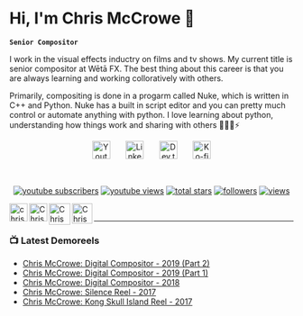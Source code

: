 # Hi, I'm Chris McCrowe 👋

**`Senior Compositor`**

I work in the visual effects inductry on films and tv shows. My current title is senior compositor at Wētā FX. 
The best thing about this career is that you are always learning and working colloratively with others. 


Primarily, compositing is done in a progarm called Nuke, which is written in C++ and Python. Nuke has a built in script editor and you can pretty much control or automate anything with python.
I love learning about python, understanding how things work and sharing with others 👨🏽‍💻⚡ 

<!-- Social icons section -->
<p align="center">
  <a href="https://www.youtube.com/channel/UCxz51-sy9y_XTngzrAjJ4mA"><img width="32px" alt="Youtube" title="Youtube" src="https://www.chrismccrowe.com/img/social/youtube_64.png"/></a>
  &#8287;&#8287;&#8287;&#8287;&#8287;
  <a href="https://www.linkedin.com/in/chris-mccrowe-2795a028/"><img width="32px" alt="LinkedIn" title="LinkedIn" src="https://i.imgur.com/yRpa1dQ.png"/></a>
  &#8287;&#8287;&#8287;&#8287;&#8287;
  <a href="https://dev.to/denvercoder1"><img width="32px" alt="Dev.to" title="DenverCoder1 Dev.to" src="https://i.imgur.com/mVm29vK.png"></a>
  &#8287;&#8287;&#8287;&#8287;&#8287;
  <a href="https://ko-fi.com/jlawrence"><img width="32px" alt="Ko-fi" title="Buy me a coffee" src="https://i.imgur.com/PpLeD3K.png"/></a>
<!--   &#8287;&#8287;&#8287;&#8287;&#8287;
  <a href="http://eyl327.mywebcommunity.org/promos/"><img width="32px" alt="Free Stuff" title="Free gifts for you" src="https://i.imgur.com/0uVwkoZ.png"/></a> -->
</p>

<br/>

<!-- Social badges section -->
<!-- Badges with custom icons - https://github.com/DenverCoder1/custom-icon-badges -->
<!-- View counter - https://github.com/DenverCoder1/Simple-View-Counter -->
<p align="center">
  <a href="https://www.youtube.com/channel/UCxz51-sy9y_XTngzrAjJ4mA">
    <img alt="youtube subscribers" title="Subscribe to my YouTube channel" src="https://freshidea.com/jonah/app/youtube-stats-badges/subscribers-badge.php"/></a>
  <a href="https://www.youtube.com/c/DevProTips">
    <img alt="youtube views" title="YouTube views" src="https://freshidea.com/jonah/app/youtube-stats-badges/view-count-badge.php"/></a> 
  <a href="https://github.com/DenverCoder1?tab=repositories&sort=stargazers">
    <img alt="total stars" title="Total stars on GitHub" src="https://custom-icon-badges.demolab.com/github/stars/DenverCoder1?color=55960c&style=for-the-badge&labelColor=488207&logo=star"/></a>
  <a href="https://github.com/DenverCoder1?tab=followers">
    <img alt="followers" title="Follow me on Github" src="https://custom-icon-badges.demolab.com/github/followers/DenverCoder1?color=236ad3&labelColor=1155ba&style=for-the-badge&logo=person-add&label=Follow&logoColor=white"/></a>
  <a href="https://github.com/DenverCoder1/Simple-View-Counter">
    <img alt="views" title="GitHub profile views" src="https://freshidea.com/jonah/app/DenverCoder1-profile-views"/></a>
</p>

[<img align="left" alt="chrismccrowe.com" width="32px" src="https://www.weebly.com/editor/uploads/1/9/4/4/19441211/custom_themes/699869960531018547/files/images/icon.png" />][website]
[<img align="left" alt="Chris McCrowe | LinkedIn" width="32px" src="https://cdn.jsdelivr.net/npm/simple-icons@v3/icons/linkedin.svg" />][linkedin]
[<img align="left" alt="Chris McCrowe | YouTube" width="38px" src="https://cdn.jsdelivr.net/npm/simple-icons@v3/icons/youtube.svg" />][youtube]
[<img align="left" alt="Chris McCrowe | IMDB" height="36px" src="https://www.weebly.com/editor/uploads/1/9/4/4/19441211/custom_themes/699869960531018547/files/imdb_black.png" />][imdb]

<br />

---

### 📺 Latest Demoreels
<!-- YOUTUBE:START -->
- [Chris McCrowe: Digital Compositor - 2019 (Part 2)](https://www.youtube.com/watch?v=5uoJkNCtY9E)
- [Chris McCrowe: Digital Compositor - 2019 (Part 1)](https://www.youtube.com/watch?v=WO7ukfSXHgE)
- [Chris McCrowe: Digital Compositor - 2018](https://www.youtube.com/watch?v=f-ve4-vR_1M)
- [Chris McCrowe:  Silence Reel - 2017](https://www.youtube.com/watch?v=KG2WWGlhI8o)
- [Chris McCrowe: Kong Skull Island Reel - 2017](https://www.youtube.com/watch?v=PyWHy6x2CHA)
<!-- YOUTUBE:END -->

[website]: https://chrismccrowe.com
[youtube]: https://www.youtube.com/user/ChrisMcCrowe
[linkedin]: https://www.linkedin.com/in/chris-mccrowe-2795a028/
[imdb]: http://www.imdb.me/chrismccrowe
